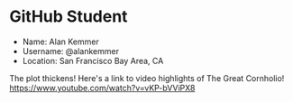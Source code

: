 # GitHub Student

* Name: Alan Kemmer
* Username: @alankemmer
* Location: San Francisco Bay Area, CA

The plot thickens! Here's a link to video highlights of The Great Cornholio!
https://www.youtube.com/watch?v=vKP-bVViPX8
